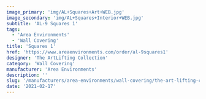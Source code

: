 ```yaml
---
image_primary: 'img/AL+Squares+Art+WEB.jpg'
image_secondary: 'img/AL+Squares+Interior+WEB.jpg'
subtitle: 'AL-9 Squares 1'
tags:
  - 'Area Environments'
  - 'Wall Covering'
title: 'Squares 1'
href: 'https://www.areaenvironments.com/order/al-9squares1'
designer: 'The ArtLifting Collection'
category: 'Wall Covering'
manufacturer: 'Area Environments'
description: ''
slug: '/manufacturers/area-environments/wall-covering/the-art-lifting-collection-squares-1'
date: '2021-02-17'
---
```

